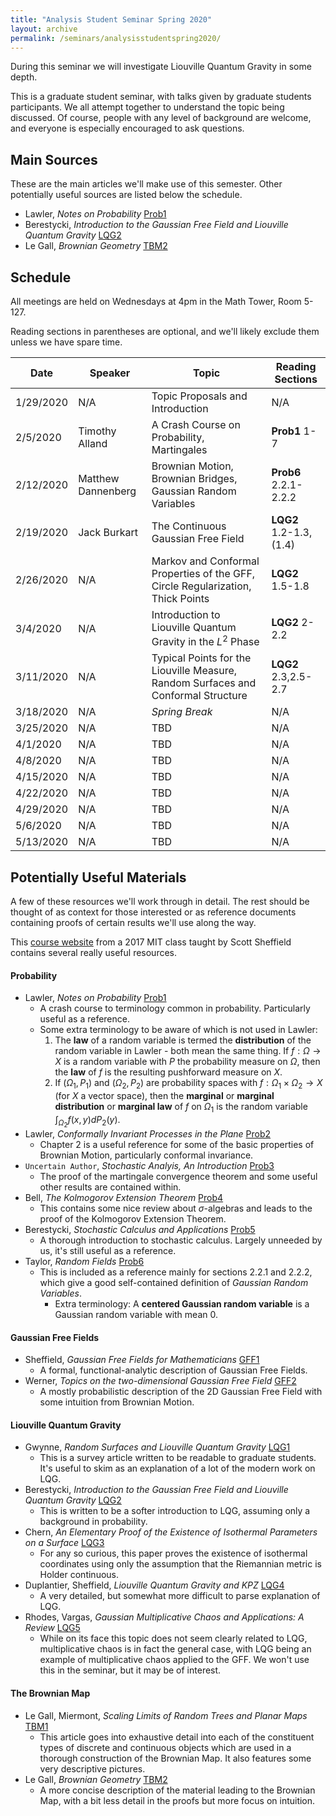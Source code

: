 ```yaml
---
title: "Analysis Student Seminar Spring 2020"
layout: archive
permalink: /seminars/analysisstudentspring2020/
---
```


During this seminar we will investigate Liouville Quantum Gravity in some depth.  

This is a graduate student seminar, with talks given by graduate students participants.  We all attempt together to understand the topic being discussed.  Of course, people with any level of background are welcome, and everyone is especially encouraged to ask questions.

## Main Sources

These are the main articles we'll make use of this semester.  Other potentially useful sources are listed below the schedule.

  * Lawler, _Notes on Probability_ [Prob1](http://www.math.uchicago.edu/~lawler/probnotes.pdf)
  * Berestycki, _Introduction to the Gaussian Free Field and Liouville Quantum Gravity_ [LQG2](http://www.statslab.cam.ac.uk/~beresty/Articles/oxford4.pdf)
  * Le Gall, _Brownian Geometry_ [TBM2](https://link.springer.com/article/10.1007/s11537-019-1821-7)

## Schedule

All meetings are held on Wednesdays at 4pm in the Math Tower, Room 5-127.

Reading sections in parentheses are optional, and we'll likely exclude them unless we have spare time.

| Date   | Speaker   | Topic      | Reading Sections |
| ----- | -------------------- | ------------------------------------------------------------ | -------------- |
| 1/29/2020  | N/A    | Topic Proposals and Introduction | N/A |
| 2/5/2020   | Timothy Alland    | A Crash Course on Probability, Martingales | **Prob1** 1-7 |
| 2/12/2020  | Matthew Dannenberg    | Brownian Motion, Brownian Bridges, Gaussian Random Variables | **Prob6** 2.2.1-2.2.2 |
| 2/19/2020  | Jack Burkart    | The Continuous Gaussian Free Field | **LQG2** 1.2-1.3,(1.4) |
| 2/26/2020  | N/A    | Markov and Conformal Properties of the GFF, Circle Regularization, Thick Points | **LQG2** 1.5-1.8 |
| 3/4/2020   | N/A    | Introduction to Liouville Quantum Gravity in the $L^2$ Phase | **LQG2** 2-2.2 |
| 3/11/2020  | N/A    | Typical Points for the Liouville Measure, Random Surfaces and Conformal Structure | **LQG2** 2.3,2.5-2.7 |
| 3/18/2020  | N/A    | _Spring Break_ | N/A |
| 3/25/2020  | N/A    | TBD | N/A |
| 4/1/2020   | N/A    | TBD | N/A |
| 4/8/2020   | N/A    | TBD | N/A |
| 4/15/2020  | N/A    | TBD | N/A |
| 4/22/2020  | N/A    | TBD | N/A |
| 4/29/2020  | N/A    | TBD | N/A |
| 5/6/2020   | N/A    | TBD | N/A |
| 5/13/2020  | N/A    | TBD | N/A |


## Potentially Useful Materials

A few of these resources we'll work through in detail.  The rest should be thought of as context for those interested or as reference documents containing proofs of certain results we'll use along the way.

This [course website](http://math.mit.edu/~sheffield/fall2017math177.html) from a 2017 MIT class taught by Scott Sheffield contains several really useful resources.

#### Probability

  * Lawler, _Notes on Probability_ [Prob1](http://www.math.uchicago.edu/~lawler/probnotes.pdf)
    * A crash course to terminology common in probability.  Particularly useful as a reference.
    * Some extra terminology to be aware of which is not used in Lawler:
      1. The **law** of a random variable is termed the **distribution** of the random variable in Lawler - both mean the same thing.  If $f: \Omega \to X$ is a random variable with $P$ the probability measure on $\Omega$, then the **law** of $f$ is the resulting pushforward measure on $X$.
      2. If $(\Omega_1, P_1)$ and $(\Omega_2, P_2)$ are probability spaces with $f: \Omega_1 \times \Omega_2 \to X$ (for $X$ a vector space), then the **marginal** or **marginal distribution** or **marginal law** of $f$ on $\Omega_1$ is the random variable $\int_{\Omega_2} f(x,y) dP_2(y)$.
  * Lawler, _Conformally Invariant Processes in the Plane_ [Prob2](http://users.ictp.it/~pub_off/lectures/lns017/Lawler/Lawler.pdf)
    * Chapter 2 is a useful reference for some of the basic properties of Brownian Motion, particularly conformal invariance.
  * `Uncertain Author`, _Stochastic Analyis, An Introduction_ [Prob3](http://math.tkk.fi/teaching/stokanal/lecture3.pdf)
    * The proof of the martingale convergence theorem and some useful other results are contained within.
  * Bell, _The Kolmogorov Extension Theorem_ [Prob4](http://individual.utoronto.ca/jordanbell/notes/kolmogorov.pdf)
    * This contains some nice review about $\sigma$-algebras and leads to the proof of the Kolmogorov Extension Theorem.
  * Berestycki, _Stochastic Calculus and Applications_ [Prob5](http://www.statslab.cam.ac.uk/~beresty/teach/sc3.pdf)
    * A thorough introduction to stochastic calculus.  Largely unneeded by us, it's still useful as a reference.
  * Taylor, _Random Fields_ [Prob6](http://statweb.stanford.edu/~jtaylo/courses/stats352/notes/random_fields.pdf)
    * This is included as a reference mainly for sections 2.2.1 and 2.2.2, which give a good self-contained definition of _Gaussian Random Variables_.
      * Extra terminology: A **centered Gaussian random variable** is a Gaussian random variable with mean 0.

#### Gaussian Free Fields

  * Sheffield, _Gaussian Free Fields for Mathematicians_ [GFF1](https://arxiv.org/abs/math/0312099)
    * A formal, functional-analytic description of Gaussian Free Fields.
  * Werner, _Topics on the two-dimensional Gaussian Free Field_ [GFF2](https://pdfs.semanticscholar.org/2607/b47d11a2b1758063795bb33348d9f963011d.pdf)
    * A mostly probabilistic description of the 2D Gaussian Free Field with some intuition from Brownian Motion.

#### Liouville Quantum Gravity

  * Gwynne, _Random Surfaces and Liouville Quantum Gravity_ [LQG1](https://arxiv.org/abs/1908.05573)
    * This is a survey article written to be readable to graduate students.  It's useful to skim as an explanation of a lot of the modern work on LQG.
  * Berestycki, _Introduction to the Gaussian Free Field and Liouville Quantum Gravity_ [LQG2](http://www.statslab.cam.ac.uk/~beresty/Articles/oxford4.pdf)
    * This is written to be a softer introduction to LQG, assuming only a background in probability.
  * Chern, _An Elementary Proof of the Existence of Isothermal Parameters on a Surface_ [LQG3](https://www.jstor.org/stable/2032933)
    * For any so curious, this paper proves the existence of isothermal coordinates using only the assumption that the Riemannian metric is Holder continuous.
  * Duplantier, Sheffield, _Liouville Quantum Gravity and KPZ_ [LQG4](https://arxiv.org/abs/0808.1560)
    * A very detailed, but somewhat more difficult to parse explanation of LQG.
  * Rhodes, Vargas, _Gaussian Multiplicative Chaos and Applications: A Review_ [LQG5](https://arxiv.org/abs/1305.6221)
    * While on its face this topic does not seem clearly related to LQG, multiplicative chaos is in fact the general case, with LQG being an example of multiplicative chaos applied to the GFF.  We won't use this in the seminar, but it may be of interest.

#### The Brownian Map

  * Le Gall, Miermont, _Scaling Limits of Random Trees and Planar Maps_ [TBM1](https://arxiv.org/abs/1101.4856)
    * This article goes into exhaustive detail into each of the constituent types of discrete and continuous objects which are used in a thorough construction of the Brownian Map.  It also features some very descriptive pictures.
  * Le Gall, _Brownian Geometry_ [TBM2](https://link.springer.com/article/10.1007/s11537-019-1821-7)
    * A more concise description of the material leading to the Brownian Map, with a bit less detail in the proofs but more focus on intuition.
  

